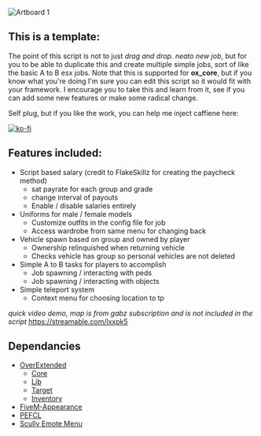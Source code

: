 ![Artboard 1](https://github.com/MIAgimir/mi_worktemplate/assets/116332087/86b893bb-bc22-4670-a410-467648cb2ee0)
## This is a template:
The point of this script is not to just *drag and drop. neato new job*, but for you to be able to duplicate this and create multiple simple jobs, sort of like the basic A to B esx jobs. Note that this is supported for **ox_core**, but if you know what you're doing I'm sure you can edit this script so it would fit with your framework. I encourage you to take this and learn from it, see if you can add some new features or make some radical change.

Self plug, but if you like the work, you can help me inject caffiene here:

[![ko-fi](https://ko-fi.com/img/githubbutton_sm.svg)](https://ko-fi.com/S6S5IBXL6)

## Features included:
* Script based salary (credit to FlakeSkillz for creating the paycheck method)
	* sat payrate for each group and grade
	* change interval of payouts
	* Enable / disable salaries entirely
* Uniforms for male / female models
	* Customize outfits in the config file for job
	* Access wardrobe from same menu for changing back
* Vehicle spawn based on group and owned by player
	* Ownership relinquished when returning vehicle
	* Checks vehicle has group so personal vehicles are not deleted
* Simple A to B tasks for players to accomplish
	* Job spawning / interacting with peds
	* Job spawning / interacting with objects
* Simple teleport system
	* Context menu for choosing location to tp

*quick video demo, map is from gabz subscription and is not included in the script*
https://streamable.com/lxxpk5

## Dependancies
* [OverExtended](https://github.com/overextended/overextended.github.io)
    * [Core](https://github.com/overextended/ox_core)
    * [Lib](https://github.com/overextended/ox_lib)
    * [Target](https://github.com/overextended/ox_target)
    * [Inventory](https://github.com/overextended/ox_inventory)
* [FiveM-Appearance](https://github.com/pedr0fontoura/fivem-appearance)
* [PEFCL](https://github.com/project-error/pefcl)
* [Scully Emote Menu](https://github.com/Scullyy/scully_emotemenu/tree/main)
